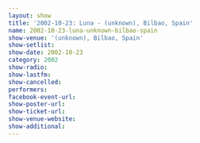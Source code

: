 ```yaml
---
layout: show
title: '2002-10-23: Luna - (unknown), Bilbao, Spain'
name: 2002-10-23-luna-unknown-bilbao-spain
show-venue: '(unknown), Bilbao, Spain'
show-setlist: 
show-date: 2002-10-23
category: 2002
show-radio: 
show-lastfm: 
show-cancelled: 
performers: 
facebook-event-url: 
show-poster-url: 
show-ticket-url: 
show-venue-website: 
show-additional: 
---
```


